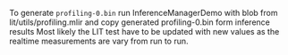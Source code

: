 To generate `profiling-0.bin` run InferenceManagerDemo with blob from lit/utils/profiling.mlir and copy generated profiling-0.bin form inference results
Most likely the LIT test have to be updated with new values as the realtime measurements are vary from run to run.